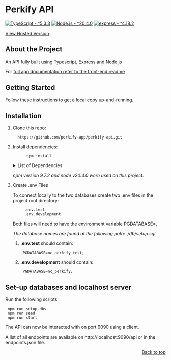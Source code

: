 # Perkify API
[![TypeScript - ^5.3.3](https://img.shields.io/badge/TypeScript-^5.3.3-3178C6?logo=typescript&logoColor=white)](https://typescript.com/)
[![Node.js - ^20.4.0](https://img.shields.io/badge/Node.js-^20.4.0-339933?logo=node.js&logoColor=white)](https://nodejs.org)
[![express - ^4.18.2](https://img.shields.io/badge/express-^4.18.2-000000?logo=express&logoColor=white)](https://expressjs.com/)

<a href="https://perkify-api.onrender.com/api">View Hosted Version</a>

## About the Project

An API fully built using Typescript, Express and Node.js

For [full app documentation refer to the front-end readme](https://github.com/perkify-app/perkify-react-native)

## Getting Started
Follow these instructions to get a local copy up-and-running.

## Installation

1) Clone this repo: 

         https://github.com/perkify-app/perkify-api.git

2) Install dependencies:
            
             npm install
    <details>
    <summary>List of Dependencies</summary>

    dependencies:

            cors 2.8.5
            dotenv: 16.3.1
            express: 4.18.2
            pg: 8.11.3

    devDependencies:
        
            @types/cors: 2.8.17
            @types/express: 4.17.21
            @types/jest: 29.5.11
            @types/node: 20.10.6
            @types/pg: 8.10.9
            @types/pg-format: 1.0.5
            @types/supertest: 6.0.2
            husky: 8.0.2
            jest-extended: 2.0.0
            jest-sorted: 1.0.14
            pg-format: 1.0.4
            supertest: 6.3.3
            ts-jest: 29.1.1
            ts-node: 10.9.2
            typescript: 5.3.3
    </details>

    _npm version 9.7.2 and node v20.4.0 were used on this project._

3) Create .env Files

    To connect locally to the two databases create two .env files in the project root directory:
            
            .env.test
            .env.development
    
    Both files will need to have the environment variable PGDATABASE=,

    _The database names are found at the following path: ./db/setup.sql_

    1) **.env.test** should contain:
        
            PGDATABASE=nc_perkify_test;

    2) **.env.development** should contain:
    
            PGDATABASE=nc_perkify;

## Set-up databases and localhost server

Run the following scripts:

     npm run setup-dbs  
     npm run seed
     npm run start


The API can now be interacted with on port 9090 using a client. 

A list of all endpoints are available on http://localhost:9090/api or in the endpoints.json file.

<p align="right"><a href="#perkify-api">Back to top</a></p>
